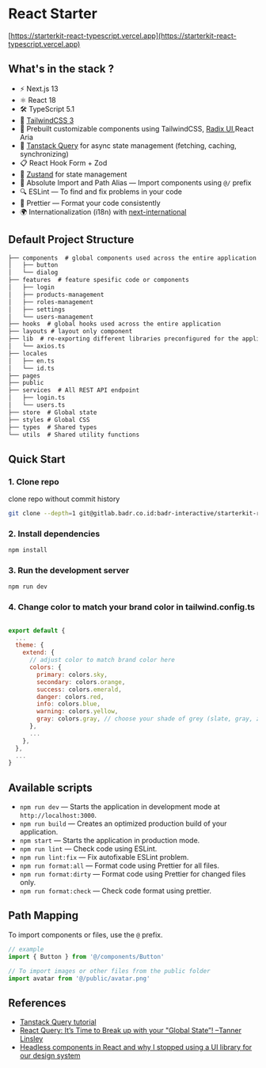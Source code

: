 # React Starter

[https://starterkit-react-typescript.vercel.app](https://starterkit-react-typescript.vercel.app)

## What's in the stack ?

- ⚡️ Next.js 13
- ⚛️ React 18
- 🛠️ TypeScript 5.1
- 🎨 [TailwindCSS 3](https://tailwindcss.com)
- 💎 Prebuilt customizable components using TailwindCSS, [Radix UI](https://www.radix-ui.com/),React Aria
- 🚀 [Tanstack Query](https://tanstack.com/query) for async state management (fetching, caching, synchronizing)
- 📋 React Hook Form + Zod 
- 💾 [Zustand](https://zustand-demo.pmnd.rs) for state management
- 📁 Absolute Import and Path Alias — Import components using `@/` prefix
- 🔍 ESLint — To find and fix problems in your code
- 📝 Prettier — Format your code consistently
- 🌍 Internationalization (i18n) with [next-international](https://github.com/QuiiBz/next-international) 

## Default Project Structure

```md
├── components  # global components used across the entire application
│   ├── button
│   └── dialog
├── features  # feature spesific code or components
│   ├── login
│   ├── products-management
│   ├── roles-management
│   ├── settings
│   └── users-management
├── hooks  # global hooks used across the entire application
├── layouts # layout only component
├── lib  # re-exporting different libraries preconfigured for the application
│   └── axios.ts
├── locales
│   ├── en.ts
│   └── id.ts
├── pages
├── public
├── services  # All REST API endpoint
│   ├── login.ts
│   └── users.ts
├── store  # Global state
├── styles # Global CSS
├── types  # Shared types
└── utils  # Shared utility functions

```

## Quick Start

### 1. Clone repo

clone repo without commit history

```bash
git clone --depth=1 git@gitlab.badr.co.id:badr-interactive/starterkit-react-typescript.git my-project-name
```

### 2. Install dependencies

```bash
npm install
```

### 3. Run the development server

```bash
npm run dev
```

### 4. Change color to match your brand color in tailwind.config.ts

```javascript

export default {
  ...  
  theme: {
    extend: {
      // adjust color to match brand color here
      colors: {
        primary: colors.sky,
        secondary: colors.orange,
        success: colors.emerald,
        danger: colors.red,
        info: colors.blue,
        warning: colors.yellow,
        gray: colors.gray, // choose your shade of grey (slate, gray, zinc, neutral, stone)
      },
      ...
    },
  },
  ...
} 
```

## Available scripts

- `npm run dev` — Starts the application in development mode at `http://localhost:3000`.
- `npm run build` — Creates an optimized production build of your application.
- `npm start` — Starts the application in production mode.
- `npm run lint` — Check code using ESLint.
- `npm run lint:fix` — Fix autofixable ESLint problem.
- `npm run format:all` — Format code using Prettier for all files.
- `npm run format:dirty` — Format code using Prettier for changed files only.
- `npm run format:check` — Check code format using prettier.

## Path Mapping

To import components or files, use the `@` prefix.

```jsx
// example
import { Button } from '@/components/Button'

// To import images or other files from the public folder
import avatar from '@/public/avatar.png'
```

## References

- [Tanstack Query tutorial](https://www.youtube.com/watch?v=r8Dg0KVnfMA)
- [React Query: It’s Time to Break up with your "Global State”! –Tanner Linsley](https://www.youtube.com/watch?v=seU46c6Jz7E)
- [Headless components in React and why I stopped using a UI library for our design system](https://medium.com/@nirbenyair/headless-components-in-react-and-why-i-stopped-using-ui-libraries-a8208197c268)
